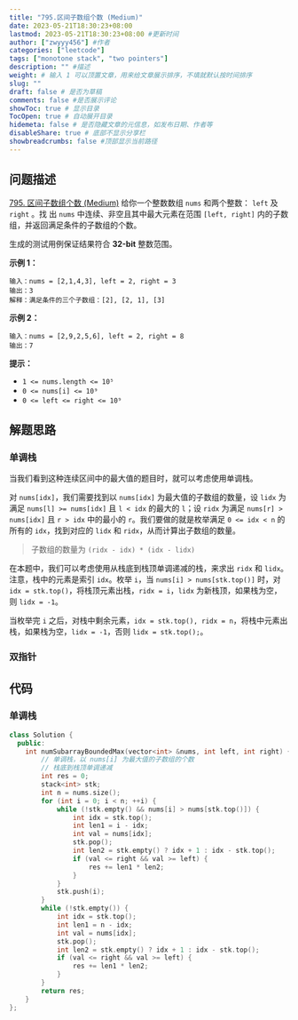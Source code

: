 ```yaml
---
title: "795.区间子数组个数 (Medium)"
date: 2023-05-21T18:30:23+08:00
lastmod: 2023-05-21T18:30:23+08:00 #更新时间
author: ["zwyyy456"] #作者
categories: ["leetcode"]
tags: ["monotone stack", "two pointers"]
description: "" #描述
weight: # 输入 1 可以顶置文章，用来给文章展示排序，不填就默认按时间排序
slug: ""
draft: false # 是否为草稿
comments: false #是否展示评论
showToc: true # 显示目录
TocOpen: true # 自动展开目录
hidemeta: false # 是否隐藏文章的元信息，如发布日期、作者等
disableShare: true # 底部不显示分享栏
showbreadcrumbs: false #顶部显示当前路径
---
```

## 问题描述
[795. 区间子数组个数 (Medium)](https://leetcode.cn/problems/number-of-subarrays-with-bounded-maximum/)
给你一个整数数组 `nums` 和两个整数： `left` 及 `right` 。找
出 `nums` 中连续、非空且其中最大元素在范围 `[left, right]` 
内的子数组，并返回满足条件的子数组的个数。

生成的测试用例保证结果符合 **32-bit** 整数范围。

**示例 1：**

```
输入：nums = [2,1,4,3], left = 2, right = 3
输出：3
解释：满足条件的三个子数组：[2], [2, 1], [3]

```

**示例 2：**

```
输入：nums = [2,9,2,5,6], left = 2, right = 8
输出：7

```

**提示：**

- `1 <= nums.length <= 10⁵`
- `0 <= nums[i] <= 10⁹`
- `0 <= left <= right <= 10⁹`

## 解题思路
### 单调栈
当我们看到这种连续区间中的最大值的题目时，就可以考虑使用单调栈。

对 `nums[idx]`，我们需要找到以 `nums[idx]` 为最大值的子数组的数量，设 `lidx` 为满足 `nums[l] >= nums[idx]` 且 `l < idx` 的最大的 `l`；设 `ridx` 为满足 `nums[r] > nums[idx]` 且 `r > idx` 中的最小的 `r`。我们要做的就是枚举满足 `0 <= idx < n` 的所有的 `idx`，找到对应的 `lidx` 和 `ridx`，从而计算出子数组的数量。

> 子数组的数量为 `(ridx - idx) * (idx - lidx)`

在本题中，我们可以考虑使用从栈底到栈顶单调递减的栈，来求出 `ridx` 和 `lidx`。注意，栈中的元素是索引 `idx`。枚举 `i`，当 `nums[i] > nums[stk.top()]` 时，对 `idx = stk.top()`，将栈顶元素出栈，`ridx = i`，`lidx` 为新栈顶，如果栈为空，则 `lidx = -1`。

当枚举完 `i` 之后，对栈中剩余元素，`idx = stk.top(), ridx = n`，将栈中元素出栈，如果栈为空，`lidx = -1`，否则 `lidx = stk.top();`。

### 双指针


## 代码
### 单调栈
```cpp
class Solution {
  public:
    int numSubarrayBoundedMax(vector<int> &nums, int left, int right) {
        // 单调栈，以 nums[i] 为最大值的子数组的个数
        // 栈底到栈顶单调递减
        int res = 0;
        stack<int> stk;
        int n = nums.size();
        for (int i = 0; i < n; ++i) {
            while (!stk.empty() && nums[i] > nums[stk.top()]) {
                int idx = stk.top();
                int len1 = i - idx;
                int val = nums[idx];
                stk.pop();
                int len2 = stk.empty() ? idx + 1 : idx - stk.top();
                if (val <= right && val >= left) {
                    res += len1 * len2;
                }
            }
            stk.push(i);
        }
        while (!stk.empty()) {
            int idx = stk.top();
            int len1 = n - idx;
            int val = nums[idx];
            stk.pop();
            int len2 = stk.empty() ? idx + 1 : idx - stk.top();
            if (val <= right && val >= left) {
                res += len1 * len2;
            }
        }
        return res;
    }
};
```


